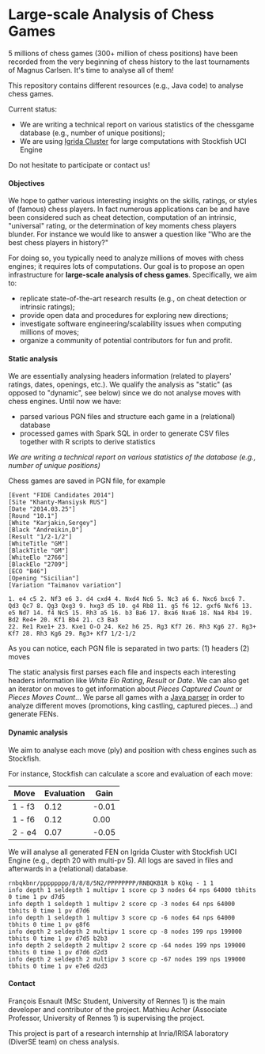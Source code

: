 Large-scale Analysis of Chess Games
===================

5 millions of chess games (300+ million of chess positions) have been recorded from the very beginning of chess history to the last tournaments of Magnus Carlsen. 
It's time to analyse all of them! 

This repository contains different resources (e.g., Java code) to analyse chess games. 

Current status:
 * We are writing a technical report on various statistics of the chessgame database (e.g., number of unique positions);
 * We are using [Igrida Cluster](http://igrida.gforge.inria.fr/) for large computations with Stockfish UCI Engine
 
Do not hesitate to participate or contact us! 

#### Objectives

We hope to gather various interesting insights on the skills, ratings, or styles of (famous) chess players. 
In fact numerous applications can be and have been considered such as cheat detection, computation of an intrinsic, "universal" rating, or the determination of key moments chess players blunder. For instance we would like to answer a question like "Who are the best chess players in history?"

For doing so, you typically need to analyze millions of moves with chess engines; it requires lots of computations. 
Our goal is to propose an open infrastructure for **large-scale analysis of chess games**. 
Specifically, we aim to:
 * replicate state-of-the-art research results (e.g., on cheat detection or intrinsic ratings); 
 * provide open data and procedures for exploring new directions;
 * investigate software engineering/scalability issues when computing millions of moves; 
 * organize a community of potential contributors for fun and profit.
 
#### Static analysis 

We are essentially analysing headers information (related to players' ratings, dates, openings, etc.). 
We qualify the analysis as "static" (as opposed to "dynamic", see below) since we do not analyse moves with chess engines.
Until now we have:
 * parsed various PGN files and structure each game in a (relational) database
 * processed games with Spark SQL in order to generate CSV files together with R scripts to derive statistics 

*We are writing a technical report on various statistics of the database (e.g., number of unique positions)*

Chess games are saved in PGN file, for example
```
[Event "FIDE Candidates 2014"]
[Site "Khanty-Mansiysk RUS"]
[Date "2014.03.25"]
[Round "10.1"]
[White "Karjakin,Sergey"]
[Black "Andreikin,D"]
[Result "1/2-1/2"]
[WhiteTitle "GM"]
[BlackTitle "GM"]
[WhiteElo "2766"]
[BlackElo "2709"]
[ECO "B46"]
[Opening "Sicilian"]
[Variation "Taimanov variation"]

1. e4 c5 2. Nf3 e6 3. d4 cxd4 4. Nxd4 Nc6 5. Nc3 a6 6. Nxc6 bxc6 7. Qd3 Qc7 8. Qg3 Qxg3 9. hxg3 d5 10. g4 Rb8 11. g5 f6 12. gxf6 Nxf6 13. e5 Nd7 14. f4 Nc5 15. Rh3 a5 16. b3 Ba6 17. Bxa6 Nxa6 18. Na4 Rb4 19. Bd2 Re4+ 20. Kf1 Bb4 21. c3 Ba3
22. Re1 Rxe1+ 23. Kxe1 O-O 24. Ke2 h6 25. Rg3 Kf7 26. Rh3 Kg6 27. Rg3+ Kf7 28. Rh3 Kg6 29. Rg3+ Kf7 1/2-1/2
```

As you can notice, each PGN file is separated in two parts: (1) headers (2) moves

The static analysis first parses each file and inspects each interesting headers information like *White Elo Rating*, *Result* or *Date*. We can also get an iterator on moves to get information about *Pieces Captured Count* or *Pieces Moves Count*...
We parse all games with a [Java parser](http://sourceforge.net/projects/pgnparse/) in order to analyze different moves (promotions, king castling, captured pieces...) and generate FENs.

#### Dynamic analysis 

We aim to analyse each move (ply) and position with chess engines such as Stockfish.

For instance, Stockfish can calculate a score and evaluation of each move:

| Move                 | Evaluation | Gain  |
|----------------------|------------|-------|
| 1 - f3               | 0.12       | -0.01 |
| 1 - f6               | 0.12       | 0.00  |
| 2 - e4               | 0.07       | -0.05 |

We will analyse all generated FEN on Igrida Cluster with Stockfish UCI Engine (e.g., depth 20 with multi-pv 5). All logs are saved in files and afterwards in a (relational) database.

```
rnbqkbnr/pppppppp/8/8/8/5N2/PPPPPPPP/RNBQKB1R b KQkq - 1 1
info depth 1 seldepth 1 multipv 1 score cp 3 nodes 64 nps 64000 tbhits 0 time 1 pv d7d5
info depth 1 seldepth 1 multipv 2 score cp -3 nodes 64 nps 64000 tbhits 0 time 1 pv d7d6
info depth 1 seldepth 1 multipv 3 score cp -6 nodes 64 nps 64000 tbhits 0 time 1 pv g8f6
info depth 2 seldepth 2 multipv 1 score cp -8 nodes 199 nps 199000 tbhits 0 time 1 pv d7d5 b2b3
info depth 2 seldepth 2 multipv 2 score cp -64 nodes 199 nps 199000 tbhits 0 time 1 pv d7d6 d2d3
info depth 2 seldepth 2 multipv 3 score cp -67 nodes 199 nps 199000 tbhits 0 time 1 pv e7e6 d2d3
```

#### Contact 

François Esnault (MSc Student, University of Rennes 1) is the main developer and contributor of the project. 
Mathieu Acher (Associate Professor, University of Rennes 1) is supervising the project. 

This project is part of a research internship at Inria/IRISA laboratory (DiverSE team) on chess analysis.
